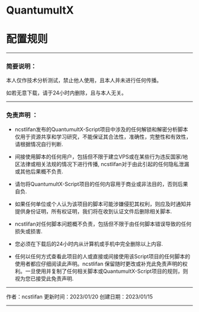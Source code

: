 # QuantumultX 



# 配置规则

---

### 简要说明：

本人仅作技术分析测试，禁止他人使用，且本人并未进行任何传播。

如若无意下载，请于24小时内删除，且与本人无关。

---

### 免责声明 ：

- ncstlifan发布的QuantumultX-Script项目中涉及的任何解锁和解密分析脚本仅用于资源共享和学习研究，不能保证其合法性，准确性，完整性和有效性，请根据情况自行判断.

- 间接使用脚本的任何用户，包括但不限于建立VPS或在某些行为违反国家/地区法律或相关法规的情况下进行传播, ncstlifan对于由此引起的任何隐私泄漏或其他后果概不负责.

- 请勿将QuantumultX-Script项目的任何内容用于商业或非法目的，否则后果自负.

- 如果任何单位或个人认为该项目的脚本可能涉嫌侵犯其权利，则应及时通知并提供身份证明，所有权证明，我们将在收到认证文件后删除相关脚本.

- ncstlifan对任何脚本问题概不负责，包括但不限于由任何脚本错误导致的任何损失或损害.

- 您必须在下载后的24小时内从计算机或手机中完全删除以上内容.

- 任何以任何方式查看此项目的人或直接或间接使用该Script项目的任何脚本的使用者都应仔细阅读此声明。ncstlifan 保留随时更改或补充此免责声明的权利。一旦使用并复制了任何相关脚本或QuantumultX-Script项目的规则，则视为您已接受此免责声明.

  

---

作者：ncstlifan	更新时间：2023/01/20	创建日期：2023/01/15

---



